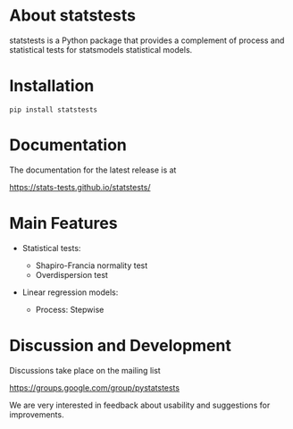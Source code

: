 # About statstests

statstests is a Python package that provides a complement of process and statistical tests for statsmodels statistical models.

# **Installation**

    pip install statstests

# Documentation

The documentation for the latest release is at

https://stats-tests.github.io/statstests/

# Main Features

- Statistical tests:

  - Shapiro-Francia normality test
  - Overdispersion test

- Linear regression models:

  - Process: Stepwise

# Discussion and Development

Discussions take place on the mailing list

https://groups.google.com/group/pystatstests

We are very interested in feedback about usability and suggestions for improvements.
